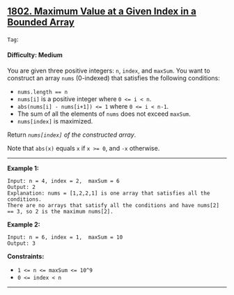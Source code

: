 ## [1802. Maximum Value at a Given Index in a Bounded Array](https://leetcode.com/problems/maximum-value-at-a-given-index-in-a-bounded-array/)

```Tag```:

#### Difficulty: Medium

You are given three positive integers: ```n```, ```index```, and ```maxSum```. You want to construct an array ```nums``` (0-indexed) that satisfies the following conditions:

- ```nums.length == n```
- ```nums[i]``` is a positive integer where ```0 <= i < n```.
- ```abs(nums[i] - nums[i+1]) <= 1``` where ```0 <= i < n-1```.
- The sum of all the elements of ```nums``` does not exceed ```maxSum```.
- ```nums[index]``` is maximized.

Return _```nums[index]``` of the constructed array_.

Note that ```abs(x)``` equals ```x``` if ```x >= 0```, and ```-x``` otherwise.

---

__Example 1:__
```
Input: n = 4, index = 2,  maxSum = 6
Output: 2
Explanation: nums = [1,2,2,1] is one array that satisfies all the conditions.
There are no arrays that satisfy all the conditions and have nums[2] == 3, so 2 is the maximum nums[2].
```

__Example 2:__
```
Input: n = 6, index = 1,  maxSum = 10
Output: 3
```

__Constraints:__

- ```1 <= n <= maxSum <= 10^9```
- ```0 <= index < n```

---


